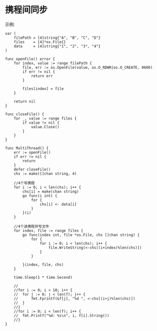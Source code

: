 # 携程间同步

示例:
<!--
/*
// 有四个线程1、2、3、4。线程1的功能就是输出1，线程2的功能就是输出2，以此类推.........
// 现在有四个文件ABCD。初始都为空。现要让四个文件呈如下格式：
// A：1 2 3 4 1 2....
// B：2 3 4 1 2 3....
// C：3 4 1 2 3 4....
// D：4 1 2 3 4 1....
*/
-->

```golang
var (
	filePath = [4]string{"A", "B", "C", "D"}
	files    = [4]*os.File{}
	data     = [4]string{"1", "2", "3", "4"}
)

func openFile() error {
	for index, value := range filePath {
		file, err := os.OpenFile(value, os.O_RDWR|os.O_CREATE, 0600)
		if err != nil {
			return err
		}

		files[index] = file
	}

	return nil
}

func closeFile() {
	for _, value := range files {
		if value != nil {
			value.Close()
		}
	}
}

func MultiThread() {
	err := openFile()
	if err != nil {
		return
	}
	defer closeFile()
	chs := make([]chan string, 4)

	//4个写携程
	for i := 0; i < len(chs); i++ {
		chs[i] = make(chan string)
		go func(i int) {
			for {
				chs[i] <- data[i]
			}
		}(i)
	}

	//4个读携程并写文件
	for index, file := range files {
		go func(index int, file *os.File, chs []chan string) {
			for {
				for i := 0; i < len(chs); i++ {
					file.WriteString(<-chs[(i+index)%len(chs)])
				}
			}

		}(index, file, chs)
	}

	time.Sleep(1 * time.Second)

	//
	//for i := 0; i < 10; i++ {
	//	for j := 0; j < len(f); j++ {
	//		fmt.Fprintf(&f[j], "%d ", <-chs[(i+j)%len(chs)])
	//	}
	//}
	//for i := 0; i < len(f); i++ {
	//	fmt.Printf("%d: %s\n", i, f[i].String())
	//}
}
```
